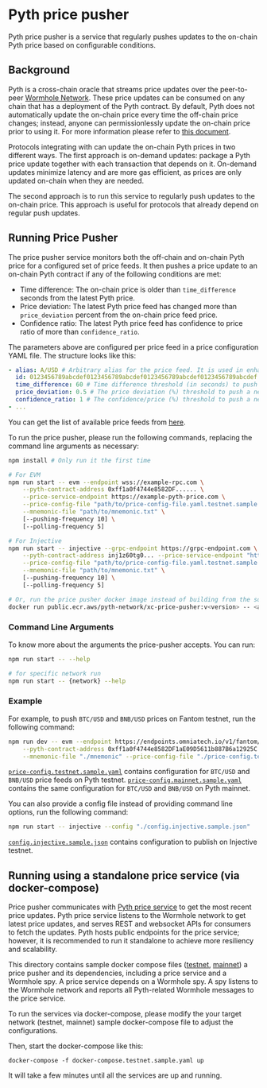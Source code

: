 # Pyth price pusher

Pyth price pusher is a service that regularly pushes updates to the on-chain Pyth price based on configurable conditions.

## Background

Pyth is a cross-chain oracle that streams price updates over the peer-to-peer [Wormhole Network](https://wormholenetwork.com/).
These price updates can be consumed on any chain that has a deployment of the Pyth contract.
By default, Pyth does not automatically update the on-chain price every time the off-chain price changes;
instead, anyone can permissionlessly update the on-chain price prior to using it.
For more information please refer to [this document](https://docs.pyth.network/design-overview).

Protocols integrating with can update the on-chain Pyth prices in two different ways.
The first approach is on-demand updates: package a Pyth price update together with each transaction that depends on it.
On-demand updates minimize latency and are more gas efficient, as prices are only updated on-chain when they are needed.

The second approach is to run this service to regularly push updates to the on-chain price.
This approach is useful for protocols that already depend on regular push updates.

## Running Price Pusher

The price pusher service monitors both the off-chain and on-chain Pyth price for a configured set of price feeds.
It then pushes a price update to an on-chain Pyth contract if any of the following conditions are met:

- Time difference: The on-chain price is older than `time_difference` seconds
  from the latest Pyth price.
- Price deviation: The latest Pyth price feed has changed more than `price_deviation` percent
  from the on-chain price feed price.
- Confidence ratio: The latest Pyth price feed has confidence to price ratio of more than
  `confidence_ratio`.

The parameters above are configured per price feed in a price configuration YAML file. The structure looks like this:

```yaml
- alias: A/USD # Arbitrary alias for the price feed. It is used in enhance logging.
  id: 0123456789abcdef0123456789abcdef0123456789abcdef0123456789abcdef # id of a price feed, a 32-byte hex string.
  time_difference: 60 # Time difference threshold (in seconds) to push a newer price feed.
  price_deviation: 0.5 # The price deviation (%) threshold to push a newer price feed.
  confidence_ratio: 1 # The confidence/price (%) threshold to push a newer price feed.
- ...
```

You can get the list of available price feeds from
[here](https://pyth.network/developers/price-feed-ids/).

To run the price pusher, please run the following commands, replacing the command line arguments as necessary:

```sh
npm install # Only run it the first time

# For EVM
npm run start -- evm --endpoint wss://example-rpc.com \
    --pyth-contract-address 0xff1a0f4744e8582DF...... \
    --price-service-endpoint https://example-pyth-price.com \
    --price-config-file "path/to/price-config-file.yaml.testnet.sample.yaml" \
    --mnemonic-file "path/to/mnemonic.txt" \
    [--pushing-frequency 10] \
    [--polling-frequency 5]

# For Injective
npm run start -- injective --grpc-endpoint https://grpc-endpoint.com \
    --pyth-contract-address inj1z60tg0... --price-service-endpoint "https://example-pyth-price.com" \
    --price-config-file "path/to/price-config-file.yaml.testnet.sample.yaml" \
    --mnemonic-file "path/to/mnemonic.txt" \
    [--pushing-frequency 10] \
    [--polling-frequency 5]

# Or, run the price pusher docker image instead of building from the source
docker run public.ecr.aws/pyth-network/xc-price-pusher:v<version> -- <above-arguments>
```

### Command Line Arguments

To know more about the arguments the price-pusher accepts. You can run:

```sh
npm run start -- --help

# for specific network run
npm run start -- {network} --help
```

### Example

For example, to push `BTC/USD` and `BNB/USD` prices on Fantom testnet, run the following command:

```sh
npm run dev -- evm --endpoint https://endpoints.omniatech.io/v1/fantom/testnet/public \
    --pyth-contract-address 0xff1a0f4744e8582DF1aE09D5611b887B6a12925C --price-service-endpoint https://xc-testnet.pyth.network \
    --mnemonic-file "./mnemonic" --price-config-file "./price-config.testnet.sample.yaml"
```

[`price-config.testnet.sample.yaml`](./price-config.testnet.sample.yaml) contains configuration for `BTC/USD`
and `BNB/USD` price feeds on Pyth testnet. [`price-config.mainnet.sample.yaml`](./price-config.mainnet.sample.yaml)
contains the same configuration for `BTC/USD` and `BNB/USD` on Pyth mainnet.

You can also provide a config file instead of providing command line options, run the following command:

```sh
npm run start -- injective --config "./config.injective.sample.json"
```

[`config.injective.sample.json`](./config.injective.sample.json) contains configuration to publish on Injective testnet.

## Running using a standalone price service (via docker-compose)

Price pusher communicates with [Pyth price service][] to get the most recent price updates. Pyth price service listens to the
Wormhole network to get latest price updates, and serves REST and websocket APIs for consumers to fetch the updates.
Pyth hosts public endpoints for the price service; however, it is recommended to run it standalone to achieve more resiliency and
scalability.

This directory contains sample docker compose files ([testnet](./docker-compose.testnet.sample.yaml),
[mainnet](./docker-compose.mainnet.sample.yaml)) a price pusher and its dependencies, including a
price service and a Wormhole spy. A price service depends on a Wormhole spy. A spy listens to the Wormhole
network and reports all Pyth-related Wormhole messages to the price service.

To run the services via docker-compose, please modify the your target network (testnet, mainnet) sample docker-compose file to adjust the configurations.

Then, start the docker-compose like this:

```
docker-compose -f docker-compose.testnet.sample.yaml up
```

It will take a few minutes until all the services are up and running.

[pyth price service]: https://github.com/pyth-network/pyth-crosschain/tree/main/price_service/server
